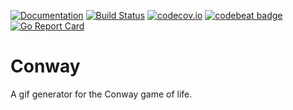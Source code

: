 [![Documentation](https://godoc.org/github.com/alcortesm/conway?status.svg)](http://godoc.org/github.com/alcortesm/conway)
[![Build Status](https://travis-ci.org/alcortesm/conway.svg)](https://travis-ci.org/alcortesm/conway)
[![codecov.io](https://codecov.io/github/alcortesm/conway/coverage.svg)](https://codecov.io/github/alcortesm/conway)
[![codebeat badge](https://codebeat.co/badges/7562966b-8d13-4a86-85af-0595917fc6ea)](https://codebeat.co/projects/github-com-alcortesm-conway-master)
[![Go Report Card](https://goreportcard.com/badge/github.com/alcortesm/conway)](https://goreportcard.com/report/github.com/alcortesm/conway)

# Conway

A gif generator for the Conway game of life.
